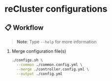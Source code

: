 # reCluster configurations

## :clipboard: Workflow

> **Note**: Type `--help` for more information

1. Merge configuration file(s)

   ```sh
   ./configs.sh \
     --common ./common.config.yml \
     --merge ./controller.config.yml \
     --output ./config.yml
   ```
